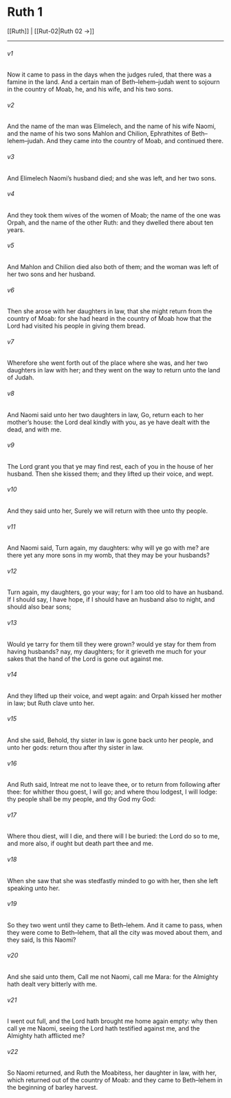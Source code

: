 # Ruth 1

[[Ruth]] | [[Rut-02|Ruth 02 →]]
***

###### v1
Now it came to pass in the days when the judges ruled, that there was a famine in the land. And a certain man of Beth–lehem–judah went to sojourn in the country of Moab, he, and his wife, and his two sons.
###### v2
And the name of the man was Elimelech, and the name of his wife Naomi, and the name of his two sons Mahlon and Chilion, Ephrathites of Beth–lehem–judah. And they came into the country of Moab, and continued there.
###### v3
And Elimelech Naomi’s husband died; and she was left, and her two sons.
###### v4
And they took them wives of the women of Moab; the name of the one was Orpah, and the name of the other Ruth: and they dwelled there about ten years.
###### v5
And Mahlon and Chilion died also both of them; and the woman was left of her two sons and her husband.
###### v6
Then she arose with her daughters in law, that she might return from the country of Moab: for she had heard in the country of Moab how that the Lord had visited his people in giving them bread.
###### v7
Wherefore she went forth out of the place where she was, and her two daughters in law with her; and they went on the way to return unto the land of Judah.
###### v8
And Naomi said unto her two daughters in law, Go, return each to her mother’s house: the Lord deal kindly with you, as ye have dealt with the dead, and with me.
###### v9
The Lord grant you that ye may find rest, each of you in the house of her husband. Then she kissed them; and they lifted up their voice, and wept.
###### v10
And they said unto her, Surely we will return with thee unto thy people.
###### v11
And Naomi said, Turn again, my daughters: why will ye go with me? are there yet any more sons in my womb, that they may be your husbands?
###### v12
Turn again, my daughters, go your way; for I am too old to have an husband. If I should say, I have hope, if I should have an husband also to night, and should also bear sons;
###### v13
Would ye tarry for them till they were grown? would ye stay for them from having husbands? nay, my daughters; for it grieveth me much for your sakes that the hand of the Lord is gone out against me.
###### v14
And they lifted up their voice, and wept again: and Orpah kissed her mother in law; but Ruth clave unto her.
###### v15
And she said, Behold, thy sister in law is gone back unto her people, and unto her gods: return thou after thy sister in law.
###### v16
And Ruth said, Intreat me not to leave thee, or to return from following after thee: for whither thou goest, I will go; and where thou lodgest, I will lodge: thy people shall be my people, and thy God my God:
###### v17
Where thou diest, will I die, and there will I be buried: the Lord do so to me, and more also, if ought but death part thee and me.
###### v18
When she saw that she was stedfastly minded to go with her, then she left speaking unto her.
###### v19
So they two went until they came to Beth–lehem. And it came to pass, when they were come to Beth–lehem, that all the city was moved about them, and they said, Is this Naomi?
###### v20
And she said unto them, Call me not Naomi, call me Mara: for the Almighty hath dealt very bitterly with me.
###### v21
I went out full, and the Lord hath brought me home again empty: why then call ye me Naomi, seeing the Lord hath testified against me, and the Almighty hath afflicted me?
###### v22
So Naomi returned, and Ruth the Moabitess, her daughter in law, with her, which returned out of the country of Moab: and they came to Beth–lehem in the beginning of barley harvest. 
